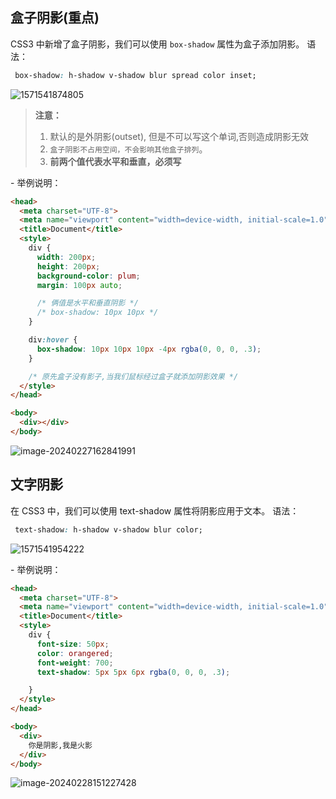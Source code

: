 ## 盒子阴影(重点)

CSS3 中新增了盒子阴影，我们可以使用 `box-shadow` 属性为盒子添加阴影。
语法：

```css
 box-shadow: h-shadow v-shadow blur spread color inset; 
```

![1571541874805](http://images.newstar.net.cn/sally-imgs1571541874805.png)

> **注意：**
>
> 1. 默认的是外阴影(outset), 但是不可以写这个单词,否则造成阴影无效
> 2. `盒子阴影不占用空间，不会影响其他盒子排列`。
> 3. **前两个值代表水平和垂直，必须写**





\- 举例说明：

```html
<head>
  <meta charset="UTF-8">
  <meta name="viewport" content="width=device-width, initial-scale=1.0">
  <title>Document</title>
  <style>
    div {
      width: 200px;
      height: 200px;
      background-color: plum;
      margin: 100px auto;

      /* 俩值是水平和垂直阴影 */
      /* box-shadow: 10px 10px */
    }

    div:hover {
      box-shadow: 10px 10px 10px -4px rgba(0, 0, 0, .3);
    }

    /* 原先盒子没有影子,当我们鼠标经过盒子就添加阴影效果 */
  </style>
</head>

<body>
  <div></div>
</body>
```



![image-20240227162841991](http://images.newstar.net.cn/sally-imgsimage-20240227162841991.png) 









## 文字阴影

在 CSS3 中，我们可以使用 text-shadow 属性将阴影应用于文本。
语法：

```css
 text-shadow: h-shadow v-shadow blur color;
```

![1571541954222](http://images.newstar.net.cn/sally-imgs1571541954222.png)



\- 举例说明：

```html
<head>
  <meta charset="UTF-8">
  <meta name="viewport" content="width=device-width, initial-scale=1.0">
  <title>Document</title>
  <style>
    div {
      font-size: 50px;
      color: orangered;
      font-weight: 700;
      text-shadow: 5px 5px 6px rgba(0, 0, 0, .3);

    }
  </style>
</head>

<body>
  <div>
    你是阴影,我是火影
  </div>
</body>
```



![image-20240228151227428](http://images.newstar.net.cn/sally-imgsimage-20240228151227428.png)